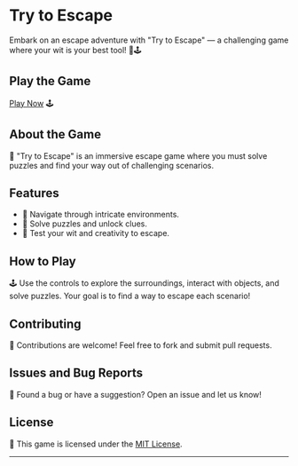 # Try to Escape

Embark on an escape adventure with "Try to Escape" — a challenging game where your wit is your best tool! 🚪🕹️

## Play the Game

[Play Now](https://aryan0-1maurya.github.io/Try-to-escape/) 🕹️

## About the Game

📜 "Try to Escape" is an immersive escape game where you must solve puzzles and find your way out of challenging scenarios.

## Features

- 🚪 Navigate through intricate environments.
- 🧩 Solve puzzles and unlock clues.
- 🌟 Test your wit and creativity to escape.

## How to Play

🕹️ Use the controls to explore the surroundings, interact with objects, and solve puzzles. Your goal is to find a way to escape each scenario!

## Contributing

🤝 Contributions are welcome! Feel free to fork and submit pull requests.

## Issues and Bug Reports

🐛 Found a bug or have a suggestion? Open an issue and let us know!

## License

📄 This game is licensed under the [MIT License](LICENSE).

---
